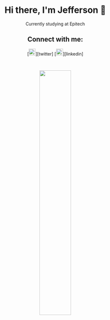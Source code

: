 <h1 align='center'>Hi there, I'm Jefferson 👋</h1>

<p align='center'>Currently studying at Epitech</a></p>


<h2 align='center'>Connect with me:</h2>
<p align='center'>
[<img alt="jeffg__ | Twitter" width="22px" src="https://cdn.jsdelivr.net/npm/simple-icons@v3/icons/twitter.svg" />][twitter]
[<img alt="Jefferson Guiot | LinkedIn" width="22px" src="https://cdn.jsdelivr.net/npm/simple-icons@v3/icons/linkedin.svg" />][linkedin]
</p>
<br />

<p align='center'>
<img src="https://github-readme-stats.vercel.app/api/top-langs/?username=jeffersongt&layout=compact&theme=midnight-purple&langs_count=6&hide=shell,makefile" width="45%" />
</p>

[twitter]: https://twitter.com/jeffg__
[linkedin]: https://www.linkedin.com/in/jefferson-guiot-23327b173